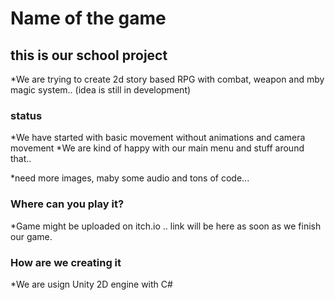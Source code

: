 # Name of the game

## this is our school project 
*We are trying to create 2d story based RPG with combat, weapon and mby magic system.. (idea is still in development)

### status
*We have started with basic movement without animations and camera movement
*We are kind of happy with our main menu and stuff around that..

*need more images, maby some audio and tons of code...

### Where can you play it?
*Game might be uploaded on itch.io .. link will be here as soon as we finish our game.

### How are we creating it
*We are usign Unity 2D engine with C# 